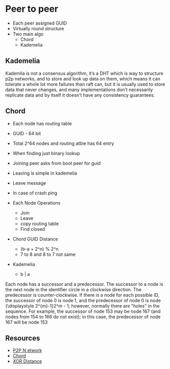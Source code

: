 # Peer to peer

- Each peer assigned GUID
- Virtually round structure
- Two main algo
    - Chord
    - Kademelia


## Kademelia
Kademlia is not a consensus algorithm, it’s a DHT which is way to structure p2p networks, and to store and look up data on them, which means it can tolerate a whole lot more failures than raft can, but it is usually used to store data that never changes, and many implementations don’t necessarily replicate data and by itself it doesn’t have any consistency guarantees.


## Chord

- Each node has routing table
- GUID - 64 bit
- Total 2^64 nodes and routing atble has 64 entry
- When finding just binary lookup
- Joining peer asks from boot peer for guid
- Leaving is simple in kademelia
- Leave message
- In case of crash ping

- Each Node Operations
    - Join
    - Leave
    - copy routing table
    - Find closed


- Chord GUID Distance
    - (b-a + 2^n) % 2^n
    - 7 to 8 and 8 to 7 not same

- Kademelia
    - b | a

Each node has a successor and a predecessor. The successor to a node is the next node in the identifier circle in a clockwise direction. The predecessor is counter-clockwise. If there is a node for each possible ID, the successor of node 0 is node 1, and the predecessor of node 0 is node {\displaystyle 2^{m}-1}2^m - 1; however, normally there are "holes" in the sequence. For example, the successor of node 153 may be node 167 (and nodes from 154 to 166 do not exist); in this case, the predecessor of node 167 will be node 153


## Resources
- [P2P N etwork](https://www.youtube.com/watch?v=kXyVqk3EbwE)
- [Chord](https://en.wikipedia.org/wiki/Chord_(peer-to-peer))
- [XOR Distance](https://www.youtube.com/watch?v=w9UObz8o8lY)